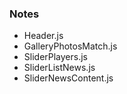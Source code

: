 ### Notes

- Header.js
- GalleryPhotosMatch.js
- SliderPlayers.js
- SliderListNews.js
- SliderNewsContent.js